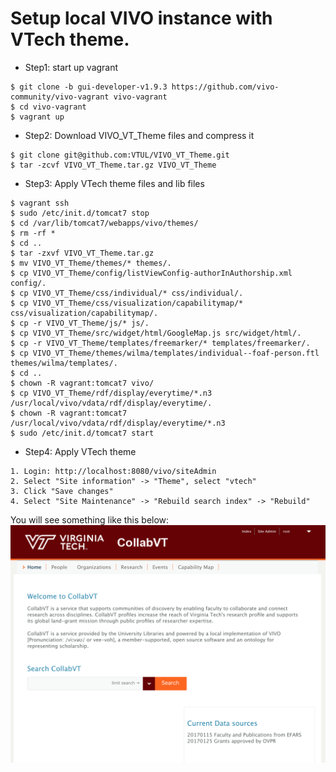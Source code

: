 # Setup local VIVO instance with VTech theme.
* Step1: start up vagrant
```
$ git clone -b gui-developer-v1.9.3 https://github.com/vivo-community/vivo-vagrant vivo-vagrant   
$ cd vivo-vagrant
$ vagrant up
```
* Step2: Download VIVO_VT_Theme files and compress it
```
$ git clone git@github.com:VTUL/VIVO_VT_Theme.git
$ tar -zcvf VIVO_VT_Theme.tar.gz VIVO_VT_Theme
```
* Step3: Apply VTech theme files and lib files
```
$ vagrant ssh
$ sudo /etc/init.d/tomcat7 stop
$ cd /var/lib/tomcat7/webapps/vivo/themes/
$ rm -rf *
$ cd ..
$ tar -zxvf VIVO_VT_Theme.tar.gz
$ mv VIVO_VT_Theme/themes/* themes/.
$ cp VIVO_VT_Theme/config/listViewConfig-authorInAuthorship.xml config/.
$ cp VIVO_VT_Theme/css/individual/* css/individual/.
$ cp VIVO_VT_Theme/css/visualization/capabilitymap/* css/visualization/capabilitymap/.
$ cp -r VIVO_VT_Theme/js/* js/.
$ cp VIVO_VT_Theme/src/widget/html/GoogleMap.js src/widget/html/.
$ cp -r VIVO_VT_Theme/templates/freemarker/* templates/freemarker/.
$ cp VIVO_VT_Theme/themes/wilma/templates/individual--foaf-person.ftl themes/wilma/templates/.
$ cd ..
$ chown -R vagrant:tomcat7 vivo/
$ cp VIVO_VT_Theme/rdf/display/everytime/*.n3 /usr/local/vivo/vdata/rdf/display/everytime/.
$ chown -R vagrant:tomcat7 /usr/local/vivo/vdata/rdf/display/everytime/*.n3
$ sudo /etc/init.d/tomcat7 start
```
* Step4: Apply VTech theme
```
1. Login: http://localhost:8080/vivo/siteAdmin
2. Select "Site information" -> "Theme", select "vtech"
3. Click "Save changes"
4. Select "Site Maintenance" -> "Rebuild search index" -> "Rebuild"
```

You will see something like this below:
![VTech VIVO](vivo_home.png)
